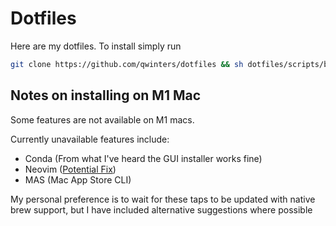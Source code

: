# Dotfiles
Here are my dotfiles. To install simply run 
```bash
git clone https://github.com/qwinters/dotfiles && sh dotfiles/scripts/bootstrap.sh
```

## Notes on installing on M1 Mac

Some features are not available on M1 macs. 

Currently unavailable features include: 
* Conda (From what I've heard the GUI installer works fine)
* Neovim ([Potential Fix](https://dev.to/craftzdog/how-to-install-neovim-on-apple-silicon-m1-mac-27ke))
* MAS (Mac App Store CLI)

My personal preference is to wait for these taps to be updated with native brew support, but I have included alternative suggestions where possible
